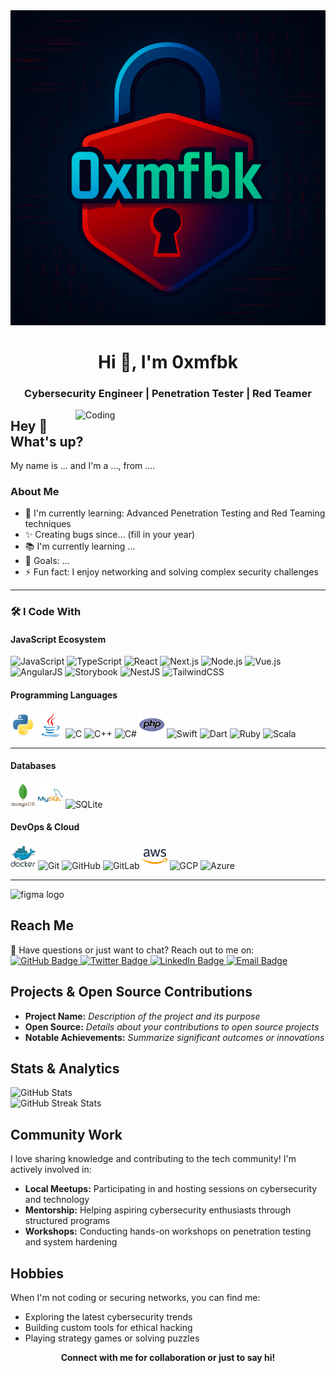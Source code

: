 <div align="center">
  <img src="img.png" alt="Project Logo" />
  <h1>Hi 👋, I'm 0xmfbk</h1>
  <h3>Cybersecurity Engineer | Penetration Tester | Red Teamer</h3>
</div>

<img align="right" alt="Coding" width="400" src="https://i.gifer.com/origin/84/84d79f587caeee69caf306386ec3527d_w200.gif" />

<h2 align="left">Hey 👋 What's up?</h2>
<p align="left">
  My name is ... and I'm a ..., from ....
</p>

### About Me
- 🌱 I'm currently learning: Advanced Penetration Testing and Red Teaming techniques  
- ✨ Creating bugs since... (fill in your year)  
- 📚 I'm currently learning ...  
- 🎯 Goals: ...  
- ⚡ Fun fact: I enjoy networking and solving complex security challenges  

---

### 🛠️ I Code With

#### JavaScript Ecosystem
<div align="left">
  <img src="https://cdn.jsdelivr.net/gh/devicons/devicon/icons/javascript/javascript-original.svg" height="40" alt="JavaScript" />
  <img src="https://cdn.jsdelivr.net/gh/devicons/devicon/icons/typescript/typescript-original.svg" height="40" alt="TypeScript" />
  <img src="https://cdn.jsdelivr.net/gh/devicons/devicon/icons/react/react-original.svg" height="40" alt="React" />
  <img src="https://cdn.jsdelivr.net/gh/devicons/devicon/icons/nextjs/nextjs-original.svg" height="40" alt="Next.js" />
  <img src="https://cdn.jsdelivr.net/gh/devicons/devicon/icons/nodejs/nodejs-original.svg" height="40" alt="Node.js" />
  <img src="https://cdn.jsdelivr.net/gh/devicons/devicon/icons/vuejs/vuejs-original.svg" height="40" alt="Vue.js" />
  <img src="https://cdn.jsdelivr.net/gh/devicons/devicon/icons/angularjs/angularjs-original.svg" height="40" alt="AngularJS" />
  <img src="https://cdn.jsdelivr.net/gh/devicons/devicon/icons/storybook/storybook-original.svg" height="40" alt="Storybook" />
  <img src="https://cdn.jsdelivr.net/gh/devicons/devicon/icons/nestjs/nestjs-original.svg" height="40" alt="NestJS" />
  <img src="https://cdn.jsdelivr.net/gh/devicons/devicon/icons/tailwindcss/tailwindcss-original-wordmark.svg" height="40" alt="TailwindCSS" />
</div>

#### Programming Languages
<div align="left">
  <img src="https://raw.githubusercontent.com/devicons/devicon/master/icons/python/python-original.svg" height="40" alt="Python" />
  <img src="https://raw.githubusercontent.com/devicons/devicon/master/icons/java/java-original.svg" height="40" alt="Java" />
  <img src="https://cdn.jsdelivr.net/gh/devicons/devicon/icons/c/c-original.svg" height="40" alt="C" />
  <img src="https://cdn.jsdelivr.net/gh/devicons/devicon/icons/cplusplus/cplusplus-original.svg" height="40" alt="C++" />
  <img src="https://cdn.jsdelivr.net/gh/devicons/devicon/icons/csharp/csharp-original.svg" height="40" alt="C#" />
  <img src="https://raw.githubusercontent.com/devicons/devicon/master/icons/php/php-original.svg" height="40" alt="PHP" />
  <img src="https://cdn.jsdelivr.net/gh/devicons/devicon/icons/swift/swift-original.svg" height="40" alt="Swift" />
  <img src="https://cdn.jsdelivr.net/gh/devicons/devicon/icons/dart/dart-original.svg" height="40" alt="Dart" />
  <img src="https://cdn.jsdelivr.net/gh/devicons/devicon/icons/ruby/ruby-original.svg" height="40" alt="Ruby" />
  <img src="https://cdn.jsdelivr.net/gh/devicons/devicon/icons/scala/scala-original.svg" height="40" alt="Scala" />
</div>

---

#### Databases
<div align="left">
  <img src="https://raw.githubusercontent.com/devicons/devicon/master/icons/mongodb/mongodb-original-wordmark.svg" height="40" alt="MongoDB" />
  <img src="https://raw.githubusercontent.com/devicons/devicon/master/icons/mysql/mysql-original-wordmark.svg" height="40" alt="MySQL" />
  <img src="https://cdn.jsdelivr.net/gh/devicons/devicon/icons/sqlite/sqlite-original.svg" height="40" alt="SQLite" />
</div>

#### DevOps & Cloud
<div align="left">
  <img src="https://raw.githubusercontent.com/devicons/devicon/master/icons/docker/docker-original-wordmark.svg" height="40" alt="Docker" />
  <img src="https://www.vectorlogo.zone/logos/git-scm/git-scm-icon.svg" height="40" alt="Git" />
  <img src="https://cdn.jsdelivr.net/gh/devicons/devicon/icons/github/github-original.svg" height="40" alt="GitHub" />
  <img src="https://cdn.jsdelivr.net/gh/devicons/devicon/icons/gitlab/gitlab-original.svg" height="40" alt="GitLab" />
  <img src="https://raw.githubusercontent.com/devicons/devicon/master/icons/amazonwebservices/amazonwebservices-original-wordmark.svg" height="40" alt="AWS" />
  <img src="https://www.vectorlogo.zone/logos/google_cloud/google_cloud-icon.svg" height="40" alt="GCP" />
  <img src="https://cdn.jsdelivr.net/gh/devicons/devicon/icons/azure/azure-original.svg" height="40" alt="Azure" />
</div>

---

  <!-- Figma -->
  <img src="https://cdn.jsdelivr.net/gh/devicons/devicon/icons/figma/figma-original.svg" height="40" alt="figma logo" />
  <img width="12" />
</div>

<h2 align="left">Reach Me</h2>
<p align="left">
  💬 Have questions or just want to chat? Reach out to me on:
  <br />
  <a href="https://github.com/0xmfbk" target="_blank">
    <img src="https://img.shields.io/badge/-GitHub-181717?style=for-the-badge&logo=github" alt="GitHub Badge" />
  </a>
  <a href="https://twitter.com/0xmfbk" target="_blank">
    <img src="https://img.shields.io/badge/-Twitter-1DA1F2?style=for-the-badge&logo=twitter" alt="Twitter Badge" />
  </a>
  <a href="https://linkedin.com/in/0xmfbk" target="_blank">
    <img src="https://img.shields.io/badge/-LinkedIn-0077B5?style=for-the-badge&logo=linkedin" alt="LinkedIn Badge" />
  </a>
  <a href="mailto:0xmfbk@example.com" target="_blank">
    <img src="https://img.shields.io/badge/-Email-D14836?style=for-the-badge&logo=gmail" alt="Email Badge" />
  </a>
</p>

<h2 align="left">Projects & Open Source Contributions</h2>
<ul>
  <li><strong>Project Name:</strong> <em>Description of the project and its purpose</em></li>
  <li><strong>Open Source:</strong> <em>Details about your contributions to open source projects</em></li>
  <li><strong>Notable Achievements:</strong> <em>Summarize significant outcomes or innovations</em></li>
</ul>

<h2 align="left">Stats & Analytics</h2>
<p align="left">
  <img src="https://github-readme-stats.vercel.app/api?username=0xmfbk&show_icons=true&theme=radical" alt="GitHub Stats" />
  <br />
  <img src="https://github-readme-streak-stats.herokuapp.com/?user=0xmfbk&theme=radical" alt="GitHub Streak Stats" />
</p>

<h2 align="left">Community Work</h2>
<p align="left">
  I love sharing knowledge and contributing to the tech community! I'm actively involved in:
  <ul>
    <li><strong>Local Meetups:</strong> Participating in and hosting sessions on cybersecurity and technology</li>
    <li><strong>Mentorship:</strong> Helping aspiring cybersecurity enthusiasts through structured programs</li>
    <li><strong>Workshops:</strong> Conducting hands-on workshops on penetration testing and system hardening</li>
  </ul>
</p>

<h2 align="left">Hobbies</h2>
<p align="left">When I'm not coding or securing networks, you can find me:</p>
<ul>
  <li>Exploring the latest cybersecurity trends</li>
  <li>Building custom tools for ethical hacking</li>
  <li>Playing strategy games or solving puzzles</li>
</ul>

<footer>
  <p align="center">
    <strong>Connect with me for collaboration or just to say hi!</strong>
  </p>
</footer>
